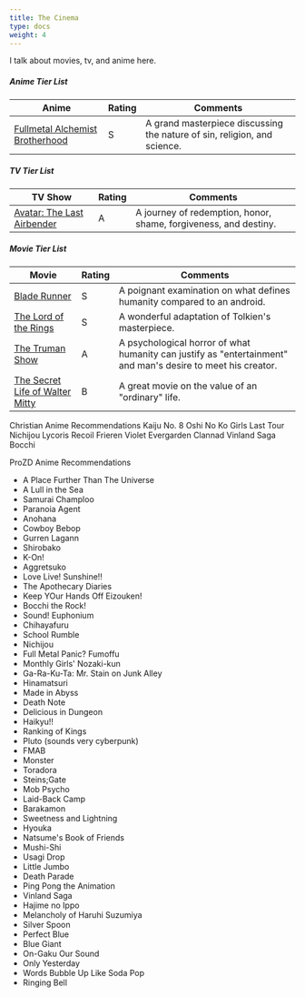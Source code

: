 ```yaml
---
title: The Cinema
type: docs
weight: 4
---
```


I talk about movies, tv, and anime here. 

##### Anime Tier List
Anime 													 																						| Rating 	 | Comments 											
--------------------------------------------------------------------------- | -------- | --------------------------------------------------------------------------- 
[Fullmetal Alchemist Brotherhood](https://myanimelist.net/anime/5114/Fullmetal_Alchemist__Brotherhood)  																						| S				 | A grand masterpiece discussing the nature of sin, religion, and science.

##### TV Tier List
TV Show 												 																					  | Rating 	 | Comments 												
--------------------------------------------------------------------------- | -------- | --------------------------------------------------------------------------- 
[Avatar: The Last Airbender](https://www.imdb.com/title/tt0417299/)	     		| A				 | A journey of redemption, honor, shame, forgiveness, and destiny. 

##### Movie Tier List
Movie													   																						| Rating 	 | Comments 												
--------------------------------------------------------------------------- | -------- | --------------------------------------------------------------------------- 
[Blade Runner](https://www.imdb.com/title/tt0083658/)					   	 					| S			 	 | A poignant examination on what defines humanity compared to an android.
[The Lord of the Rings](https://www.imdb.com/title/tt0120737/)					   	| S		     | A wonderful adaptation of Tolkien's masterpiece. 		
[The Truman Show](https://www.imdb.com/title/tt0120382/)								   	| A	  	 	 | A psychological horror of what humanity can justify as "entertainment" and man's desire to meet his creator.
[The Secret Life of Walter Mitty](https://www.imdb.com/title/tt0359950/) 		| B	  	 	 | A great movie on the value of an "ordinary" life. 

Christian Anime Recommendations
Kaiju No. 8
Oshi No Ko
Girls Last Tour
Nichijou
Lycoris Recoil
Frieren
Violet Evergarden
Clannad
Vinland Saga
Bocchi

ProZD Anime Recommendations
- A Place Further Than The Universe
- A Lull in the Sea
- Samurai Champloo
- Paranoia Agent
- Anohana
- Cowboy Bebop
- Gurren Lagann
- Shirobako
- K-On!
- Aggretsuko
- Love Live! Sunshine!!
- The Apothecary Diaries
- Keep YOur Hands Off Eizouken!
- Bocchi the Rock!
- Sound! Euphonium
- Chihayafuru
- School Rumble
- Nichijou
- Full Metal Panic? Fumoffu
- Monthly Girls' Nozaki-kun
- Ga-Ra-Ku-Ta: Mr. Stain on Junk Alley
- Hinamatsuri
- Made in Abyss
- Death Note
- Delicious in Dungeon
- Haikyu!!
- Ranking of Kings
- Pluto (sounds very cyberpunk)
- FMAB
- Monster
- Toradora
- Steins;Gate
- Mob Psycho 
- Laid-Back Camp
- Barakamon
- Sweetness and Lightning
- Hyouka
- Natsume's Book of Friends
- Mushi-Shi
- Usagi Drop
- Little Jumbo
- Death Parade
- Ping Pong the Animation
- Vinland Saga
- Hajime no Ippo
- Melancholy of Haruhi Suzumiya
- Silver Spoon
- Perfect Blue
- Blue Giant
- On-Gaku Our Sound
- Only Yesterday
- Words Bubble Up Like Soda Pop
- Ringing Bell

<script src="https://static.esvmedia.org/crossref/crossref.min.js" type="text/javascript"></script>